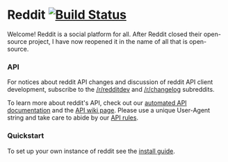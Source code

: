 # Reddit [![Build Status](https://travis-ci.org/stampylongr/reddit.svg?branch=master)](https://travis-ci.org/stampylongr/reddit)

Welcome! Reddit is a social platform for all. After Reddit closed their open-source project, I have now reopened it in the name of all that is open-source.

### API

For notices about reddit API changes and discussion of reddit API client development, subscribe to the [/r/redditdev](http://www.reddit.com/r/redditdev) and [/r/changelog](http://www.reddit.com/r/changelog) subreddits.

To learn more about reddit's API, check out our [automated API documentation](http://www.reddit.com/dev/api) and the [API wiki page](https://github.com/reddit/reddit/wiki/API). Please use a unique User-Agent string and take care to abide by our [API rules](https://github.com/reddit/reddit/wiki/API#wiki-rules).

### Quickstart

To set up your own instance of reddit see the [install guide](https://github.com/reddit/reddit/wiki/Install-guide).
